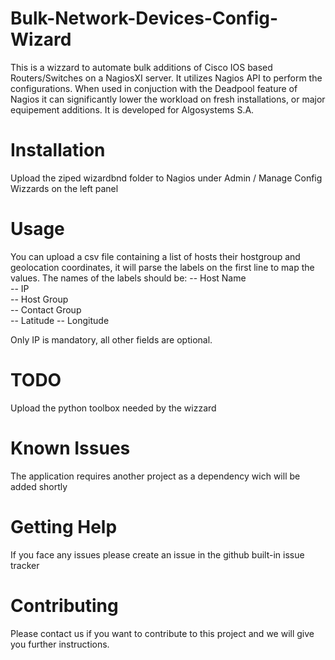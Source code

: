 # Bulk-Network-Devices-Config-Wizard
This is a wizzard to automate bulk additions of Cisco IOS based Routers/Switches on a NagiosXI server. 
It utilizes Nagios API to perform the configurations.
When used in conjuction with the Deadpool feature of Nagios it can significantly lower the workload on fresh installations, or major equipement additions.
It is developed for Algosystems S.A. 

# Installation
Upload the ziped wizardbnd folder to Nagios under Admin / Manage Config Wizzards on the left panel

# Usage
You can upload a csv file containing a list of hosts their hostgroup and geolocation coordinates, it will parse the labels on the first line to map the values.
The names of the labels should be:
-- Host Name	
-- IP	
-- Host Group	
-- Contact Group	
-- Latitude	
-- Longitude

Only IP is mandatory, all other fields are optional.

# TODO
Upload the python toolbox needed by the wizzard

# Known Issues

The application requires another project as a dependency wich will be added shortly

# Getting Help

If you face any issues please create an issue in the github built-in issue tracker

# Contributing

Please contact us if you want to contribute to this project and we will give you further instructions. 

